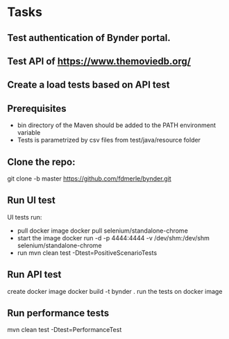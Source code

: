 Tasks
=================

Test authentication of Bynder portal.
-------------
Test API of https://www.themoviedb.org/
-------------
Create a load tests based on API test
-------------

Prerequisites
-------------

- bin directory of the Maven should be added to the PATH environment variable
- Tests is parametrized by csv files from test/java/resource folder

Clone the repo:
-------------
git clone -b master https://github.com/fdmerle/bynder.git



Run UI test
-------------
UI tests run: 
- pull docker image docker pull selenium/standalone-chrome
- start the image docker run -d -p 4444:4444 -v /dev/shm:/dev/shm selenium/standalone-chrome
- run mvn clean test -Dtest=PositiveScenarioTests

Run API test
-------------
create docker image docker build -t bynder .
run the tests on docker image

Run performance tests
-------------
mvn clean test -Dtest=PerformanceTest
